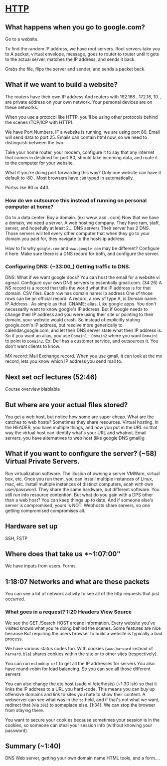 # [HTTP](https://www.youtube.com/watch?v=8KuO4r5CHjM)

## What happens when you go to google.com?

Go to a website.

To find the random IP address, we have root servers. Root servers take you to
A packet, virtual envelope, message, goes to router to router until it gets to the actual server, matches the IP address, and sends it back.

Grabs the file, flips the server and sender, and sends a packet back. 

## What if we want to build a website?

The routers have their own IP address
And routers with 192.168 , 172.16, 10. , are private address on your own network. Your personal devices are on these networks.

When you use a protocol like HTTP, you'll be using other protocols behind the scenes (TCP/ICP with HTTP).

We have Port Numbers. IF a website is running, we are using port 80. Email will send data to port 25.
Emails can contain html now, so we need to distinguish between the two. 

Take your home router, your modem, configure it to say that any internet that comes in destined for port 80, should take incoming data, and route it to the computer for your website.

What if you're doing port forwarding this way? Only one website can have it default to :80 . Most browsers have `:80` typed in automatically.

Portss like 80 or 443.

### How do we outsource this instead of running on personal computer at home?

  Go to a data center. Buy a domain. (ex: www. asd . com)
  Now that we have a domain, we need a server. A web hosting company. They have ram, staff, server, and hopefully at least 2... DNS servers
  Their server has 2 DNS. Those servers will tell every other computer that when they go to your domain you paid for, they navigate to the hosts ip address.

  How to fix why `google.com` and `www.google.com` may be different? Configure it here. Make sure there is a DNS record for both, and configure the server.

### Configuring DNS: (~33:00_) Getting traffic to DNS.

  DNS: What if we want google docs? You can host the email for a website vi agmail. Configure oyur own DNS servers to essentially gmail.com. 
  (34:26) A NS record is a record that tells the world what the IP address is for that domain. CSV files. Each row has domain name: ip address
  One of those rows can be an official record.
  A record, a row of type A, is Domain name: IP Address . As simple as that. 
  CNAME: alias. Like google apps. You don't necessarily want to know google's IP address. But if Google needs to change their IP address and you were using their site or pointing to their domain, your website would crash.
    So instead of explicitly stating google.com's IP address, but resolve more generically to calendar.google.com, and let their DNS server state what their IP address is.
    So if you want an alias, you use `Domain1: Domain2` where you want `Domain1` to point to `Domain2`.
    Ex: Dell has a customer service, and outsources it. You don't want clients to know. 

  MX record: Mail Exchange record. When you use gmail, it can look at the mx record, lets you know which IP address you send mail to. 
  

## Next set ocf lectures (52:46)

  Course overview blablabla

## But where are your actual files stored?

  You get a web host, but notice how some are super cheap. What are the catches to web hosts?
  Sometimes they share resources. Virtual hosting. 
  In the HEADER, you have multiple things, and now you put in the URL so that way the virtual host can identify what's your URL and whatnot.
  Email servers, you have alternatives to web host (like google DNS gmail)g

## What if you want to configure the server? (~58) Virtual Private Servers.

  Run virtualization software. The illusion of owning a server
  VMWare, virtual box, etc. Once you run them, you can install multiple instances of Linux, mac, etc.
  Install multiple instances of distinct computers, ecah with own user/password.
  They share the same hardware, but different software. You still run into resource contention.
  But what do you gain with a DPS other than a web host? You can keep things up to date. And if someone else's server is compromised, yours is NOT. Webhosts share servers, so one getting compromised compromises all.


## Hardware set up 

SSH, FSTP

## Where does that take us *~1:07:00"

We have inputs from users. Forms.

## 1:18:07 Networks and what are these packets

You can see a lot of network activity to see all of the http requests that just occurred.

### What goes in a request? 1:20 Headers View Source

  We see the GET /Search
  HOST
  arcane information. Every website you've visited knows what you're doing behind the scenes.
  Some features are nice because 
  But requiring the users browser to build a website is typically a bad process.

  We have various status codes too.
  With cookies (`www.harvard` instead of `harvard.bla`) shares cookies within the site or to other sites (respectively).

  You can run `nslookup url` to get all the IP addresses for servers
  You also have round-robin for load balancing. So you can see all those different servers

  You can also change the etc host (sudo vi /etc/hosts) (~1:30 ish) so that it links the IP address to a URL you hard-code.
    This means you can buy up offensive domains and link to sites you hate to show their content.
    A webserver can see what was in the `to` field, and if that's not what we want, redirect that (via `301`) to someplace else. (1:34).
    We can stop the browser from staying there.

  You want to secure your cookies because sometimes your session is in the cookies, so someone can steal your session info (without knowing your password).

## Summary (~1:40)

DNS
Web server, getting your own domain name
HTML tools, and a form....